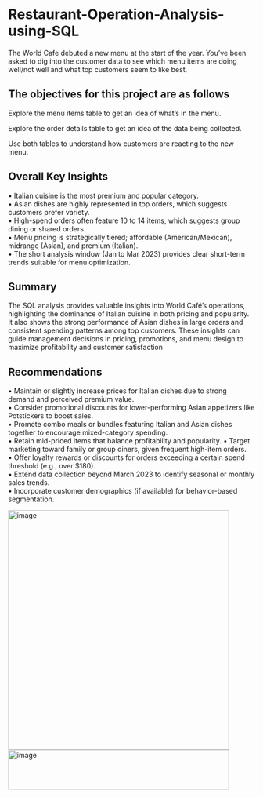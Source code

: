 # Restaurant-Operation-Analysis-using-SQL
The World Cafe debuted a new menu at the start of the year. You’ve been asked to dig into the customer data to see which menu items are doing well/not well and what top customers seem to like best.
## The objectives for this project are as follows

Explore the menu items table to get an idea of what’s in the menu.

Explore the order details table to get an idea of the data being collected.

Use both tables to understand how customers are reacting to the new menu.


## Overall Key Insights  
•	Italian cuisine is the most premium and popular category.  
•	Asian dishes are highly represented in top orders, which suggests customers prefer variety.  
•	High-spend orders often feature 10 to 14 items, which suggests group dining or shared orders.  
•	Menu pricing is strategically tiered; affordable (American/Mexican), midrange (Asian), and premium (Italian).  
•	The short analysis window (Jan to Mar 2023) provides clear short-term trends suitable for menu optimization.  

## Summary  
The SQL analysis provides valuable insights into World Café’s operations, highlighting the dominance of Italian cuisine in both pricing and popularity. It also shows the strong performance of Asian dishes in large orders and consistent spending patterns among top customers. These insights can guide management decisions in pricing, promotions, and menu design to maximize profitability and customer satisfaction

## Recommendations  
• Maintain or slightly increase prices for Italian dishes due to strong demand and perceived premium value.  
• Consider promotional discounts for lower-performing Asian appetizers like Potstickers to boost sales.  
• Promote combo meals or bundles featuring Italian and Asian dishes together to encourage mixed-category spending.  
• Retain mid-priced items that balance profitability and popularity.
• Target marketing toward family or group diners, given frequent high-item orders.  
• Offer loyalty rewards or discounts for orders exceeding a certain spend threshold (e.g., over $180).  
• Extend data collection beyond March 2023 to identify seasonal or monthly sales trends.  
• Incorporate customer demographics (if available) for behavior-based segmentation.  


<img width="451" height="489" alt="image" src="https://github.com/user-attachments/assets/1568d3bc-f418-43aa-b454-565f71678464" />

<img width="451" height="81" alt="image" src="https://github.com/user-attachments/assets/08e5a140-4841-4265-aa60-f8d042cdd570" />
